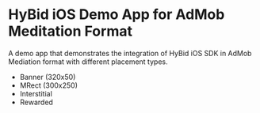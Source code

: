# HyBid iOS Demo App for AdMob Meditation Format
A demo app that demonstrates the integration of HyBid iOS SDK in AdMob Mediation format with different placement types.
* Banner (320x50)
* MRect (300x250)
* Interstitial
* Rewarded
